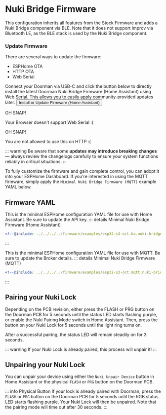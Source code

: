 # Nuki Bridge Firmware <Badge type="tip" text="ESP-IDF Framework" />

This configuration inherits all features from the Stock Firmware and adds a Nuki Bridge component via BLE. Note that it does not support Improv via Bluetooth LE, as the BLE stack is used by the Nuki Bridge component.

### Update Firmware
There are several ways to update the firmware:
- ESPHome OTA <Badge type="warning" text="Requires ESPHome Dashboard, full control" />
- HTTP OTA <Badge type="tip" text="Latest release build, no customization" />
- Web Serial <Badge type="tip" text="Latest release build, no customization" />

Connect your Doorman via USB-C and click the button below to directly install the latest Doorman Nuki Bridge Firmware (Home Assistant) using Web Serial.
This allows you to easily apply community-provided updates later.
<esp-web-install-button manifest="../../firmware/release/esp32-s3-oct.ha.nuki-bridge/manifest.json">
    <button slot="activate">
        <div class="custom-layout">
            <a class="btn">Install or Update Firmware (Home Assistant)</a>
        </div>
    </button>
    <div slot="unsupported">
        <div class="danger custom-block">
            <p class="custom-block-title">OH SNAP!</p>
            <p>Your Browser doesn't support Web Serial :(</p>
        </div>
    </div>
    <div slot="not-allowed">
        <div class="danger custom-block">
            <p class="custom-block-title">OH SNAP!</p>
            <p>You are not allowed to use this on HTTP :(</p>
        </div>
    </div>
</esp-web-install-button>

::: warning
Be aware that some **updates may introduce breaking changes** — always review the changelogs carefully to ensure your system functions reliably in critical situations.
:::

To fully customize the firmware and gain complete control, you can adopt it into your ESPHome Dashboard. If you're interested in using the MQTT firmware, simply apply the `Minimal Nuki Bridge Firmware (MQTT)` example YAML below.

## Firmware YAML
This is the minimal ESPHome configuration YAML file for use with Home Assistant. Be sure to update the API key.
::: details Minimal Nuki Bridge Firmware (Home Assistant)
```yaml
<!--@include: ../../../../firmware/examples/esp32-s3-oct.ha.nuki-bridge.master.example.yaml-->
```
:::

This is the minimal ESPHome configuration YAML file for use with MQTT. Be sure to update the Broker details.
::: details Minimal Nuki Bridge Firmware (MQTT)
```yaml
<!--@include: ../../../../firmware/examples/esp32-s3-oct.mqtt.nuki-bridge.master.example.yaml-->
```
:::

## Pairing your Nuki Lock
Depending on the PCB revision, either press the FLASH or PRG button on the Doorman PCB for 5 seconds until the status LED starts flashing purple, or enable the Nuki Pairing Mode switch in Home Assistant. Then, press the button on your Nuki Lock for 5 seconds until the light ring turns on.

After a successful pairing, the status LED will remain steadily on for 3 seconds.

::: warning
If your Nuki Lock is already paired, this process will unpair it!
:::

## Unpairing your Nuki Lock
You can unpair your device using either the `Nuki Unpair Device` button in Home Assistant or the physical `FLASH` or `PRG` button on the Doorman PCB.

::: info Physical Button
If your lock is already paired with Doorman, press the `FLASH` or `PRG` button on the Doorman PCB for 5 seconds until the RGB status LED starts flashing purple. Your Nuki Lock will then be unpaired. Note that the pairing mode will time out after 30 seconds.
:::

<!--@include: ./additions.md-->

<!--@include: ./mqtt.md-->